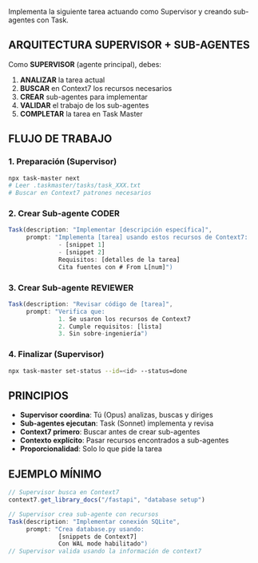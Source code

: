 Implementa la siguiente tarea actuando como Supervisor y creando sub-agentes con Task.

## ARQUITECTURA SUPERVISOR + SUB-AGENTES

Como **SUPERVISOR** (agente principal), debes:

1. **ANALIZAR** la tarea actual
2. **BUSCAR** en Context7 los recursos necesarios  
3. **CREAR** sub-agentes para implementar
4. **VALIDAR** el trabajo de los sub-agentes
5. **COMPLETAR** la tarea en Task Master

## FLUJO DE TRABAJO

### 1. Preparación (Supervisor)
```bash
npx task-master next
# Leer .taskmaster/tasks/task_XXX.txt
# Buscar en Context7 patrones necesarios
```

### 2. Crear Sub-agente CODER
```javascript
Task(description: "Implementar [descripción específica]",
     prompt: "Implementa [tarea] usando estos recursos de Context7:
              - [snippet 1]
              - [snippet 2]
              Requisitos: [detalles de la tarea]
              Cita fuentes con # From L[num]")
```

### 3. Crear Sub-agente REVIEWER
```javascript
Task(description: "Revisar código de [tarea]",
     prompt: "Verifica que:
              1. Se usaron los recursos de Context7
              2. Cumple requisitos: [lista]
              3. Sin sobre-ingeniería")
```

### 4. Finalizar (Supervisor)
```bash
npx task-master set-status --id=<id> --status=done
```

## PRINCIPIOS

- **Supervisor coordina**: Tú (Opus) analizas, buscas y diriges
- **Sub-agentes ejecutan**: Task (Sonnet) implementa y revisa
- **Context7 primero**: Buscar antes de crear sub-agentes
- **Contexto explícito**: Pasar recursos encontrados a sub-agentes
- **Proporcionalidad**: Solo lo que pide la tarea

## EJEMPLO MÍNIMO

```javascript
// Supervisor busca en Context7
context7.get_library_docs("/fastapi", "database setup")

// Supervisor crea sub-agente con recursos
Task(description: "Implementar conexión SQLite",
     prompt: "Crea database.py usando:
              [snippets de Context7]
              Con WAL mode habilitado")
// Supervisor valida usando la información de context7
```